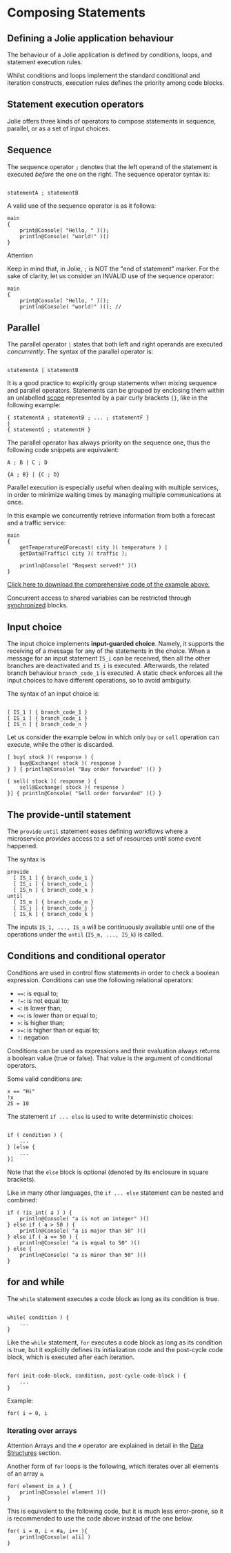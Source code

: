 # Composing Statements

## Defining a Jolie application behaviour

The behaviour of a Jolie application is defined by conditions, loops, and statement execution rules.

Whilst conditions and loops implement the standard conditional and iteration constructs, execution rules defines the priority among code blocks.

## Statement execution operators

Jolie offers three kinds of operators to compose statements in sequence, parallel, or as a set of input choices.

## Sequence

The sequence operator `;` denotes that the left operand of the statement is executed _before_ the one on the right. The sequence operator syntax is:

```text

statementA ; statementB
```

A valid use of the sequence operator is as it follows:

```text
main
{
    print@Console( "Hello, " )();
    println@Console( "world!" )()
}
```

Attention

Keep in mind that, in Jolie, `;` is NOT the "end of statement" marker. For the sake of clarity, let us consider an INVALID use of the sequence operator:

```text
main
{
    print@Console( "Hello, " )();
    println@Console( "world!" )(); // 
```

## Parallel

The parallel operator `|` states that both left and right operands are executed _concurrently_. The syntax of the parallel operator is:

```text

statementA | statementB

```

It is a good practice to explicitly group statements when mixing sequence and parallel operators. Statements can be grouped by enclosing them within an unlabelled [scope](/docs/fault_handling/basics) represented by a pair curly brackets `{}`, like in the following example:

```text
{ statementA ; statementB ; ... ; statementF }
|
{ statementG ; statementH }
```

The parallel operator has always priority on the sequence one, thus the following code snippets are equivalent:

```text
A ; B | C ; D
```

```text
{A ; B} | {C ; D}
```

Parallel execution is especially useful when dealing with multiple services, in order to minimize waiting times by managing multiple communications at once.

In this example we concurrently retrieve information from both a forecast and a traffic service:

```text
main
{
    getTemperature@Forecast( city )( temperature ) |
    getData@Traffic( city )( traffic );

    println@Console( "Request served!" )()
}
```

[Click here to download the comprehensive code of the example above.](/docs/basics/code/composing_statements_parallel.zip)

Concurrent access to shared variables can be restricted through [synchronized](/docs/basics/processes) blocks.

## Input choice

The input choice implements **input-guarded choice**. Namely, it supports the receiving of a message for any of the statements in the choice. When a message for an input statement `IS_i` can be received, then all the other branches are deactivated and `IS_i` is executed. Afterwards, the related branch behaviour `branch_code_1` is executed. A static check enforces all the input choices to have different operations, so to avoid ambiguity.

The syntax of an input choice is:

```text

[ IS_1 ] { branch_code_1 }
[ IS_i ] { branch_code_i }
[ IS_n ] { branch_code_n }

```

Let us consider the example below in which only `buy` or `sell` operation can execute, while the other is discarded.

```text
[ buy( stock )( response ) {
    buy@Exchange( stock )( response )
} ] { println@Console( "Buy order forwarded" )() }

[ sell( stock )( response ) {
    sell@Exchange( stock )( response )
}] { println@Console( "Sell order forwarded" )() }
```

## The provide-until statement

The `provide` `until` statement eases defining workflows where a microservice _provides_ access to a set of resources _until_ some event happened. 

The syntax is 

```text
provide
  [ IS_1 ] { branch_code_1 }
  [ IS_i ] { branch_code_i }
  [ IS_n ] { branch_code_n }
until
  [ IS_m ] { branch_code_m }
  [ IS_j ] { branch_code_j }
  [ IS_k ] { branch_code_k }
```

The inputs `IS_1, ..., IS_n` will be continuously available until one of the operations under the `until` \(`IS_m, ..., IS_k`\) is called.

## Conditions and conditional operator

Conditions are used in control flow statements in order to check a boolean expression. Conditions can use the following relational operators:

* `==`: is equal to;
* `!=`: is not equal to;
* `<`: is lower than;
* `<=`: is lower than or equal to;
* `>`: is higher than;
* `>=`: is higher than or equal to;
* `!`: negation

Conditions can be used as expressions and their evaluation always returns a boolean value \(true or false\). That value is the argument of conditional operators.

Some valid conditions are:

```text
x == "Hi"
!x
25 = 10
```

The statement `if ... else` is used to write deterministic choices:

```text

if ( condition ) {
    ...
} [else {
    ...
}]
```

Note that the `else` block is optional \(denoted by its enclosure in square brackets\).

Like in many other languages, the `if ... else` statement can be nested and combined:

```text
if ( !is_int( a ) ) {
    println@Console( "a is not an integer" )()
} else if ( a > 50 ) {
    println@Console( "a is major than 50" )()
} else if ( a == 50 ) {
    println@Console( "a is equal to 50" )()
} else {
    println@Console( "a is minor than 50" )()
}
```

## for and while

The `while` statement executes a code block as long as its condition is true.

```text

while( condition ) {
    ...
}
```

Like the `while` statement, `for` executes a code block as long as its condition is true, but it explicitly defines its initialization code and the post-cycle code block, which is executed after each iteration.

```text

for( init-code-block, condition, post-cycle-code-block ) {
    ...
}
```

Example:

```text
for( i = 0, i 
```

### Iterating over arrays

Attention Arrays and the `#` operator are explained in detail in the [Data Structures](/docs/basics/data_structures) section.

Another form of `for` loops is the following, which iterates over all elements of an array `a`.

```text
for( element in a ) {
    println@Console( element )()
}
```

This is equivalent to the following code, but it is much less error-prone, so it is recommended to use the code above instead of the one below.

```text
for( i = 0, i < #a, i++ ){
    println@Console( a[i] )
}
```

